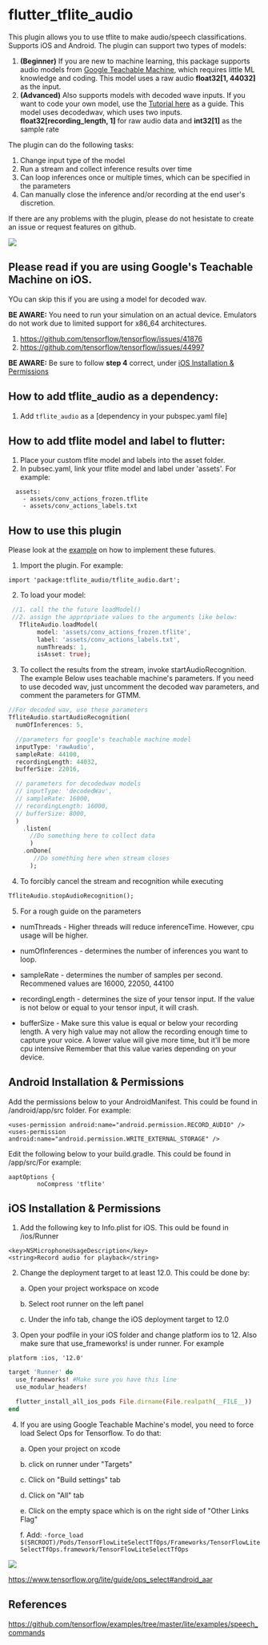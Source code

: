 # flutter_tflite_audio

This plugin allows you to use tflite to make audio/speech classifications. Supports iOS and Android. The plugin can support two types of models:

1. **(Beginner)** If you are new to machine learning, this package supports audio models from [Google Teachable Machine](https://teachablemachine.withgoogle.com/train/audio), which requires little ML knowledge and coding. This model uses a raw audio  **float32[1, 44032]** as the input.
2. **(Advanced)** Also supports models with decoded wave inputs. If you want to code your own model, use the [Tutorial here](https://www.tensorflow.org/tutorials/audio/simple_audio) as a guide. This model uses decodedwav, which uses two inputs. **float32[recording_length, 1]** for raw audio data and **int32[1]** as the sample rate


The plugin can do the following tasks:

1. Change input type of the model
2. Run a stream and collect inference results over time
3. Can loop inferences once or multiple times, which can be specified in the parameters
4. Can manually close the inference and/or recording at the end user's discretion.

If there are any problems with the plugin, please do not hesistate to create an issue or request features on github.

![](audio_recognition_example.jpg)


## Please read if you are using Google's Teachable Machine on iOS. 

YOu can skip this if you are using a model for decoded wav.

**BE AWARE:** You need to run your simulation on an actual device. Emulators do not work due to limited support for x86_64 architectures.
  1. https://github.com/tensorflow/tensorflow/issues/41876
  2. https://github.com/tensorflow/tensorflow/issues/44997


**BE AWARE:** Be sure to follow **step 4** correct, under [iOS Installation & Permissions](https://github.com/Caldarie/flutter_tflite_audio/tree/feature/google_teachable_machine_compatability#ios-installation--permissions)

## How to add tflite_audio as a dependency:
1. Add `tflite_audio` as a [dependency in your pubspec.yaml file]


## How to add tflite model and label to flutter:
1. Place your custom tflite model and labels into the asset folder. 
2. In pubsec.yaml, link your tflite model and label under 'assets'. For example:

```
  assets:
    - assets/conv_actions_frozen.tflite
    - assets/conv_actions_labels.txt

```

## How to use this plugin
Please look at the [example](https://github.com/Caldarie/flutter_tflite_audio/tree/master/example) on how to implement these futures.


1. Import the plugin. For example:

```
import 'package:tflite_audio/tflite_audio.dart';
```


2. To load your model:


```dart
 //1. call the the future loadModel()
 //2. assign the appropriate values to the arguments like below:
   TfliteAudio.loadModel(
        model: 'assets/conv_actions_frozen.tflite',
        label: 'assets/conv_actions_labels.txt',
        numThreads: 1,
        isAsset: true);
```


3. To collect the results from the stream, invoke startAudioRecognition. The example Below uses teachable machine's parameters. If you need to use decoded wav, just uncomment the decoded wav parameters, and comment the parameters for GTMM.

```dart
//For decoded wav, use these parameters
TfliteAudio.startAudioRecognition(
  numOfInferences: 5,

  //parameters for google's teachable machine model
  inputType: 'rawAudio',
  sampleRate: 44100,
  recordingLength: 44032,
  bufferSize: 22016,

  // parameters for decodedwav models
  // inputType: 'decodedWav',
  // sampleRate: 16000,
  // recordingLength: 16000,
  // bufferSize: 8000,
  )
    .listen(
      //Do something here to collect data
      )
    .onDone(
       //Do something here when stream closes
      );
```

4. To forcibly cancel the stream and recognition while executing

```dart
TfliteAudio.stopAudioRecognition();
```

5. For a rough guide on the parameters
  
  * numThreads -  Higher threads will reduce inferenceTime. However, cpu usage will be higher.
  
  * numOfInferences - determines the number of inferences you want to loop.

  * sampleRate - determines the number of samples per second. Recommened values are 16000, 22050, 44100

  * recordingLength - determines the size of your tensor input. If the value is not below or equal to your tensor input, it will crash.

  * bufferSize - Make sure this value is equal or below your recording length. A very high value may not allow the recording enough time to capture your voice. A lower value will give more time, but it'll be more cpu intensive Remember that this value varies depending on your device.
    


## Android Installation & Permissions
Add the permissions below to your AndroidManifest. This could be found in  <YourApp>/android/app/src folder. For example:

```
<uses-permission android:name="android.permission.RECORD_AUDIO" />
<uses-permission android:name="android.permission.WRITE_EXTERNAL_STORAGE" />
```

Edit the following below to your build.gradle. This could be found in <YourApp>/app/src/For example:

```
aaptOptions {
        noCompress 'tflite'
```

## iOS Installation & Permissions
1. Add the following key to Info.plist for iOS. This ould be found in <YourApp>/ios/Runner
```
<key>NSMicrophoneUsageDescription</key>
<string>Record audio for playback</string>
```

2. Change the deployment target to at least 12.0. This could be done by:

    a. Open your project workspace on xcode
  
    b. Select root runner on the left panel
  
    c. Under the info tab, change the iOS deployment target to 12.0
    

3. Open your podfile in your iOS folder and change platform ios to 12. Also make sure that use_frameworks! is under runner. For example

```
platform :ios, '12.0'
```

```ruby
target 'Runner' do
  use_frameworks! #Make sure you have this line
  use_modular_headers!

  flutter_install_all_ios_pods File.dirname(File.realpath(__FILE__))
end
```

4. If you are using Google Teachable Machine's model, you need to force load Select Ops for Tensorflow. To do that:

    a. Open your project on xcode 
    
    b. click on runner under "Targets"
  
    c. Click on "Build settings" tab

    d. Click on "All" tab

    e. Click on the empty space which is on the right side of "Other Links Flag"

    f. Add: `-force_load $(SRCROOT)/Pods/TensorFlowLiteSelectTfOps/Frameworks/TensorFlowLiteSelectTfOps.framework/TensorFlowLiteSelectTfOps`

![](tflite-select-ops-installation.png)

https://www.tensorflow.org/lite/guide/ops_select#android_aar

## References

https://github.com/tensorflow/examples/tree/master/lite/examples/speech_commands
